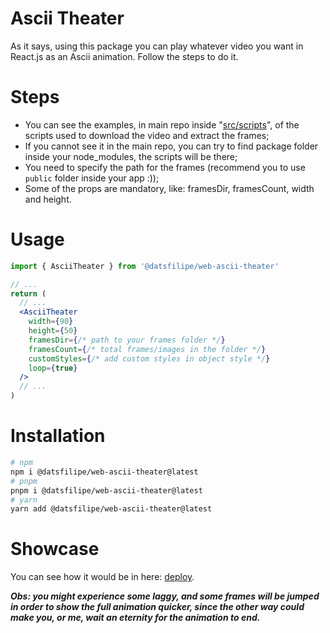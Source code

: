 # Ascii Theater

As it says, using this package you can play whatever video you want in React.js as an Ascii animation. Follow the steps to do it.

# Steps
  
  - You can see the examples, in main repo inside "[src/scripts](./src/scripts)", of the scripts used to download the video and extract the frames;
  - If you cannot see it in the main repo, you can try to find package folder inside your node_modules, the scripts will be there;
  - You need to specify the path for the frames (recommend you to use ``public`` folder inside your app :));
  - Some of the props are mandatory, like: framesDir, framesCount, width and height.

# Usage

```jsx
import { AsciiTheater } from '@datsfilipe/web-ascii-theater'

// ...
return (
  // ...
  <AsciiTheater
    width={90}
    height={50}
    framesDir={/* path to your frames folder */}
    framesCount={/* total frames/images in the folder */}
    customStyles={/* add custom styles in object style */}
    loop={true}
  />
  // ...
)
```

# Installation

  ```bash
# npm
  npm i @datsfilipe/web-ascii-theater@latest
# pnpm
  pnpm i @datsfilipe/web-ascii-theater@latest
# yarn
  yarn add @datsfilipe/web-ascii-theater@latest
  ```

# Showcase

You can see how it would be in here: [deploy](https://react-bad-apple.vercel.app).

***Obs: you might experience some laggy, and some frames will be jumped in order to show the full animation quicker, since the other way could make you, or me, wait an eternity for the animation to end.***
